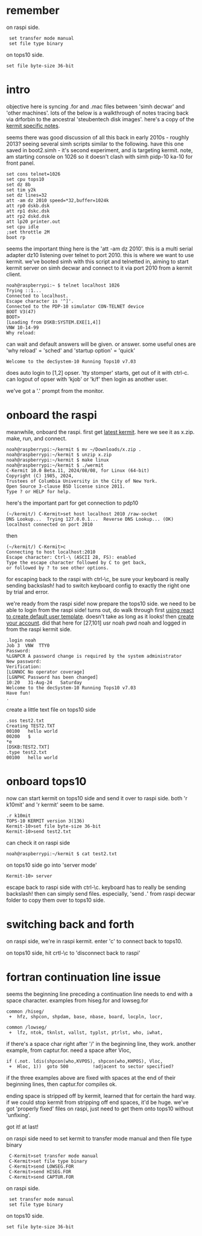 # remember

on raspi side.

     set transfer mode manual
     set file type binary

on tops10 side.

    set file byte-size 36-bit
    
# intro

objective here is syncing .for and .mac files between 'simh decwar' and 'other machines'. lots of the below is a walkthrough of notes tracing back via drforbin to the ancestral 'steubentech disk images'. here's a copy of the [kermit specific notes](./misc/kermit.txt).

seems there was good discussion of all this back in early 2010s - roughly 2013? seeing several simh scripts similar to the following. have this one saved in boot2.simh - it's second experiment, and is targeting kermit. note, am starting console on 1026 so it doesn't clash with simh pidp-10 ka-10 for front panel. 

    set cons telnet=1026
    set cpu tops10
    set dz 8b 
    set tim y2k
    set dz lines=32 
    att -am dz 2010 speed=*32,buffer=1024k
    att rp0 dskb.dsk
    att rp1 dskc.dsk
    att rp2 dskd.dsk
    att lp20 printer.out
    set cpu idle
    ;set throttle 2M
    boot rp

seems the important thing here is the 'att -am dz 2010'. this is a multi serial adapter dz10 listening over telnet to port 2010. this is where we want to use kermit. we've booted simh with this script and telnetted in, aiming to start kermit server on simh decwar and connect to it via port 2010 from a kermit client.

    noah@raspberrypi:~ $ telnet localhost 1026
    Trying ::1...
    Connected to localhost.
    Escape character is '^]'.
    Connected to the PDP-10 simulator CON-TELNET device
    BOOT V3(47)
    BOOT>
    [Loading from DSKB:SYSTEM.EXE[1,4]]
    VNW 10-14-99
    Why reload:

can wait and default answers will be given. or answer. some useful ones are 'why reload' = 'sched' and 'startup option' = 'quick'

    Welcome to the decSystem-10 Running Tops10 v7.03

does auto login to [1,2] opser. 'tty stomper' starts, get out of it with ctrl-c. can logout of opser with 'kjob' or 'k/f' then login as another user.

we've got a '.' prompt from the monitor.

# onboard the raspi

meanwhile, onboard the raspi. first get [latest kermit](https://www.kermitproject.org/ckdaily.html). here we see it as x.zip. make, run, and connect.

    noah@raspberrypi:~/kermit $ mv ~/Downloads/x.zip .
    noah@raspberrypi:~/kermit $ unzip x.zip
    noah@raspberrypi:~/kermit $ make linux
    noah@raspberrypi:~/kermit $ ./wermit
    C-Kermit 10.0 Beta.11, 2024/08/08, for Linux (64-bit)
    Copyright (C) 1985, 2024,
    Trustees of Columbia University in the City of New York.
    Open Source 3-clause BSD license since 2011.
    Type ? or HELP for help.

here's the important part for get connection to pdp10

    (~/kermit/) C-Kermit>set host localhost 2010 /raw-socket
    DNS Lookup...  Trying 127.0.0.1...  Reverse DNS Lookup... (OK)
    localhost connected on port 2010

then

    (~/kermit/) C-Kermit>c
    Connecting to host localhost:2010
    Escape character: Ctrl-\ (ASCII 28, FS): enabled
    Type the escape character followed by C to get back,
    or followed by ? to see other options.

for escaping back to the raspi with ctrl-\c, be sure your keyboard is really sending backslash! had to switch keyboard config to exactly the right one by trial and error.

we're ready from the raspi side! now prepare the tops10 side. we need to be able to login from the raspi side! turns out, do walk through first [using react to create default user template](https://www.quentin.org.uk/tops-10-faq/#qaef-176). doesn't take as long as it looks! then [create your account](https://www.quentin.org.uk/tops-10-faq/#qaef-177). did that here for [27,101] usr noah pwd noah and logged in from the raspi kermit side.

    .login noah
    Job 3  VNW  TTY0
    Password: 
    %LGNPCR A password change is required by the system administrator
    New password: 
    Verification: 
    [LGNNOC No operator coverage]
    [LGNPHC Password has been changed]
    10:20   31-Aug-24   Saturday
    Welcome to the decSystem-10 Running Tops10 v7.03
    Have fun!
    .

create a little text file on tops10 side

    .sos test2.txt
    Creating TEST2.TXT
    00100	hello world
    00200	$
    *e
    [DSKB:TEST2.TXT]
    .type test2.txt
    00100	hello world

# onboard tops10

now can start kermit on tops10 side and send it over to raspi side. both 'r k10mit' and 'r kermit' seem to be same.

    .r k10mit
    TOPS-10 KERMIT version 3(136)
    Kermit-10>set file byte-size 36-bit
    Kermit-10>send test2.txt

can check it on raspi side

    noah@raspberrypi:~/kermit $ cat test2.txt

on tops10 side go into 'server mode'

    Kermit-10> server

escape back to raspi side with ctrl-\c. keyboard has to really be sending backslash! then can simply send files. especially, 'send *.*' from raspi decwar folder to copy them over to tops10 side.

# switching back and forth

on raspi side, we're in raspi kermit. enter 'c' to connect back to tops10.

on tops10 side, hit crtl-\c to 'disconnect back to raspi'

# fortran continuation line issue

seems the beginning line preceding a continuation line needs to end with a space character. examples from hiseg.for and lowseg.for

	common /hiseg/
     +	hfz, shpcon, shpdam, base, nbase, board, locpln, locr, 

    common /lowseg/
     +	lfz, ntok, tknlst, vallst, typlst, ptrlst, who, iwhat, 

if there's a space char right after '/' in the beginning line, they work. another example, from captur.for. need a space after Vloc,

	if (.not. ldis(shpcon(who,KVPOS), shpcon(who,KHPOS), Vloc,
     +	Hloc, 1))  goto 500			!adjacent to sector specified?

if the three examples above are fixed with spaces at the end of their beginning lines, then captur.for compiles ok.

ending space is stripped off by kermit, learned that for certain the hard way. if we could stop kermit from stripping off end spaces, it'd be huge. we've got 'properly fixed' files on raspi, just need to get them onto tops10 without 'unfixing'.

got it! at last! 

on raspi side need to set kermit to transfer mode manual and then file type binary

     C-Kermit>set transfer mode manual
     C-Kermit>set file type binary
     C-Kermit>send LOWSEG.FOR
     C-Kermit>send HISEG.FOR
     C-Kermit>send CAPTUR.FOR

on raspi side.

     set transfer mode manual
     set file type binary

on tops10 side.

    set file byte-size 36-bit
